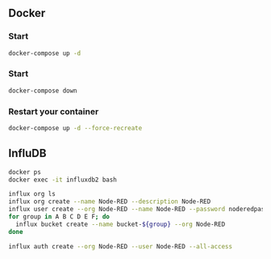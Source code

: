 
## Docker
### Start
```bash
docker-compose up -d
```

### Start
```bash
docker-compose down
```

### Restart your container

```bash
docker-compose up -d --force-recreate
```

## InfluDB

```bash
docker ps
docker exec -it influxdb2 bash

influx org ls
influx org create --name Node-RED --description Node-RED
influx user create --org Node-RED --name Node-RED --password noderedpass
for group in A B C D E F; do
  influx bucket create --name bucket-${group} --org Node-RED
done

influx auth create --org Node-RED --user Node-RED --all-access

```

